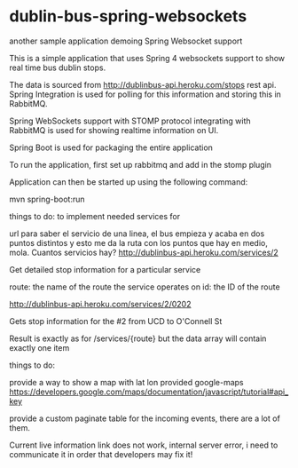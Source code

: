 dublin-bus-spring-websockets
====================

another sample application demoing Spring Websocket support

This is a simple application that uses Spring 4 websockets support to show real time bus dublin stops.

The data is sourced from http://dublinbus-api.heroku.com/stops rest api. Spring Integration is
used for polling for this information and storing this in RabbitMQ.

Spring WebSockets support with STOMP protocol integrating with RabbitMQ is used for showing realtime information on UI.

Spring Boot is used for packaging the entire application

To run the application, first set up rabbitmq and add in the stomp plugin

Application can then be started up using the following command:

mvn spring-boot:run

things to do:
to implement needed services for  

url para saber el servicio de una linea, el bus empieza y acaba en dos puntos distintos y 
esto me da la ruta con los puntos que hay en medio, mola. Cuantos servicios hay?
http://dublinbus-api.heroku.com/services/2

Get detailed stop information for a particular service

route: the name of the route the service operates on
id: the ID of the route

http://dublinbus-api.heroku.com/services/2/0202

Gets stop information for the #2 from UCD to O'Connell St

Result is exactly as for /services/{route} but the data array will contain exactly one item

things to do:

provide a way to show a map with lat lon provided google-maps https://developers.google.com/maps/documentation/javascript/tutorial#api_key

provide a custom paginate table for the incoming events, there are a lot of them.

Current live information link does not  work, internal server error, i need to communicate it in order that developers may fix it!


    

